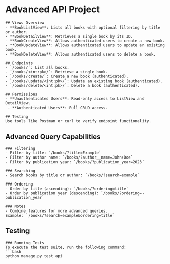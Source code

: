 # Advanced API Project


    ## Views Overview
    - **BookListView**: Lists all books with optional filtering by title or author.
    - **BookDetailView**: Retrieves a single book by its ID.
    - **BookCreateView**: Allows authenticated users to create a new book.
    - **BookUpdateView**: Allows authenticated users to update an existing book.
    - **BookDeleteView**: Allows authenticated users to delete a book.

    ## Endpoints
    - `/books/`: List all books.
    - `/books/<int:pk>/`: Retrieve a single book.
    - `/books/create/`: Create a new book (authenticated).
    - `/books/update/<int:pk>/`: Update an existing book (authenticated).
    - `/books/delete/<int:pk>/`: Delete a book (authenticated).

    ## Permissions
    - **Unauthenticated Users**: Read-only access to ListView and DetailView.
     - **Authenticated Users**: Full CRUD access.

    ## Testing
    Use tools like Postman or curl to verify endpoint functionality.

## Advanced Query Capabilities

    ### Filtering
    - Filter by title: `/books/?title=Example`
    - Filter by author name: `/books/?author__name=John+Doe`
    - Filter by publication year: `/books/?publication_year=2023`

    ### Searching
    - Search books by title or author: `/books/?search=example`

    ### Ordering
    - Order by title (ascending): `/books/?ordering=title`
    - Order by publication year (descending): `/books/?ordering=-publication_year`

    ### Notes
    - Combine features for more advanced queries.
    Example: `/books/?search=example&ordering=title`

## Testing

    ### Running Tests
    To execute the test suite, run the following command:
    ```bash
    python manage.py test api